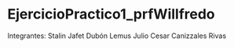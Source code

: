 # EjercicioPractico1_prfWillfredo

Integrantes:
Stalin Jafet Dubón Lemus
Julio Cesar Canizzales Rivas
